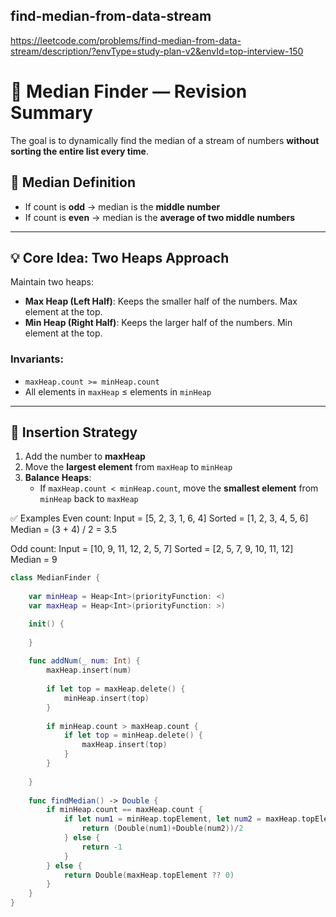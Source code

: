 
## find-median-from-data-stream


https://leetcode.com/problems/find-median-from-data-stream/description/?envType=study-plan-v2&envId=top-interview-150


# 📝 Median Finder — Revision Summary

The goal is to dynamically find the median of a stream of numbers **without sorting the entire list every time**.

## 📐 Median Definition

- If count is **odd** → median is the **middle number**
- If count is **even** → median is the **average of two middle numbers**

---

## 💡 Core Idea: Two Heaps Approach

Maintain two heaps:

- **Max Heap (Left Half)**: Keeps the smaller half of the numbers. Max element at the top.
- **Min Heap (Right Half)**: Keeps the larger half of the numbers. Min element at the top.

### Invariants:

- `maxHeap.count >= minHeap.count`
- All elements in `maxHeap` ≤ elements in `minHeap`

---

## 🔁 Insertion Strategy

1. Add the number to **maxHeap**
2. Move the **largest element** from `maxHeap` to `minHeap`
3. **Balance Heaps**:
   - If `maxHeap.count < minHeap.count`, move the **smallest element** from `minHeap` back to `maxHeap`

✅ Examples
Even count:
Input = [5, 2, 3, 1, 6, 4]
Sorted = [1, 2, 3, 4, 5, 6]
Median = (3 + 4) / 2 = 3.5

Odd count:
Input = [10, 9, 11, 12, 2, 5, 7]
Sorted = [2, 5, 7, 9, 10, 11, 12]
Median = 9



```swift
class MedianFinder {
    
    var minHeap = Heap<Int>(priorityFunction: <)
    var maxHeap = Heap<Int>(priorityFunction: >)

    init() {
        
    }
    
    func addNum(_ num: Int) {
        maxHeap.insert(num)
        
        if let top = maxHeap.delete() {
            minHeap.insert(top)
        }
        
        if minHeap.count > maxHeap.count {
            if let top = minHeap.delete() {
                maxHeap.insert(top)
            }
        }
        
    }
    
    func findMedian() -> Double {
        if minHeap.count == maxHeap.count {
            if let num1 = minHeap.topElement, let num2 = maxHeap.topElement {
                return (Double(num1)+Double(num2))/2
            } else {
                return -1
            }
        } else {
            return Double(maxHeap.topElement ?? 0)
        }
    }
}

```